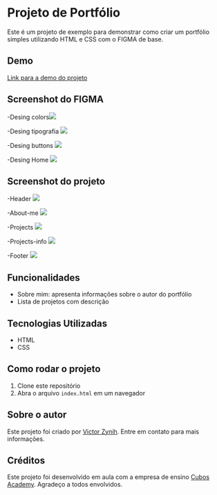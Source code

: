 # Projeto de Portfólio

Este é um projeto de exemplo para demonstrar como criar um portfólio simples utilizando HTML e CSS com o FIGMA de base.

## Demo

[Link para a demo do projeto](https://github.com/ZynihVic/Portifolio-frontent-prjct)

## Screenshot do FIGMA 

-Desing colors![](./assets/screenshots/figma-colors.png)

-Desing tipografia ![](./assets/screenshots/figma-tipografia.png)

-Desing buttons 
![](./assets/screenshots/figma-buttons.png)

-Desing Home 
![](./assets/screenshots/figma-home.png)
## Screenshot do projeto

-Header ![](./assets/screenshots/header.png)

-About-me ![](./assets/screenshots/about-me.png)

-Projects ![](./assets/screenshots/Projects.png)

-Projects-info ![](./assets/screenshots/projects-info.png)

-Footer ![](./assets/screenshots/footer.png)

## Funcionalidades

- Sobre mim: apresenta informações sobre o autor do portfólio 
- Lista de projetos com descrição

## Tecnologias Utilizadas

- HTML
- CSS

## Como rodar o projeto

1. Clone este repositório
2. Abra o arquivo `index.html` em um navegador

## Sobre o autor

Este projeto foi criado por [Victor Zynih](https://github.com/ZynihVic). Entre em contato para mais informações.

## Créditos 
Este projeto foi desenvolvido em aula com a empresa de ensino [Cubos Academy](https://cubos.academy/). Agradeço a todos envolvidos.

